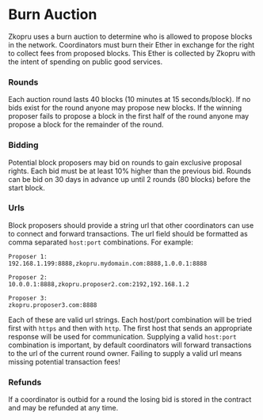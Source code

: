 # Burn Auction

Zkopru uses a burn auction to determine who is allowed to propose blocks in the network. Coordinators must burn their Ether in exchange for the right to collect fees from proposed blocks. This Ether is collected by Zkopru with the intent of spending on public good services.

### Rounds

Each auction round lasts 40 blocks (10 minutes at 15 seconds/block). If no bids exist for the round anyone may propose new blocks. If the winning proposer fails to propose a block in the first half of the round anyone may propose a block for the remainder of the round.

### Bidding

Potential block proposers may bid on rounds to gain exclusive proposal rights. Each bid must be at least 10% higher than the previous bid. Rounds can be bid on 30 days in advance up until 2 rounds (80 blocks) before the start block.

### Urls

Block proposers should provide a string url that other coordinators can use to connect and forward transactions. The url field should be formatted as comma separated `host:port` combinations. For example:

```
Proposer 1:
192.168.1.199:8888,zkopru.mydomain.com:8888,1.0.0.1:8888

Proposer 2:
10.0.0.1:8888,zkopru.proposer2.com:2192,192.168.1.2

Proposer 3:
zkopru.proposer3.com:8888
```

Each of these are valid url strings. Each host/port combination will be tried first with `https` and then with `http`. The first host that sends an appropriate response will be used for communication. Supplying a valid `host:port` combination is important, by default coordinators will forward transactions to the url of the current round owner. Failing to supply a valid url means missing potential transaction fees!

### Refunds

If a coordinator is outbid for a round the losing bid is stored in the contract and may be refunded at any time.
